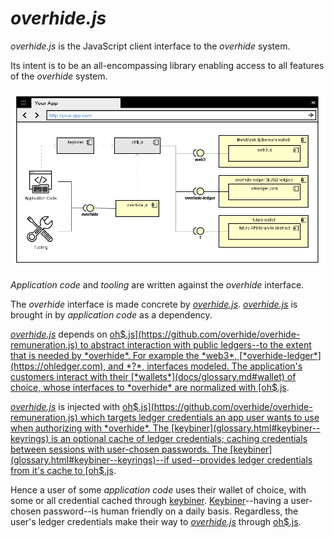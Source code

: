 # *overhide.js*

*overhide.js* is the JavaScript client interface to the *overhide* system.  

Its intent is to be an all-encompassing library enabling access to all features of the *overhide* system.

![overhide.js detail](images/overhidejs.png)

*Application code* and *tooling* are written against the *overhide* interface.

The *overhide* interface is made concrete by [*overhide.js*](https://github.com/JakubNer/overhide.js).  [*overhide.js*](https://github.com/JakubNer/overhide.js) is brought in by *application code* as a dependency.

[*overhide.js*](https://github.com/JakubNer/overhide.js) depends on [oh$.js](https://github.com/overhide/overhide-remuneration.js) to abstract interaction with public ledgers--to the extent that is needed by *overhide*.  For example the *web3*, [*overhide-ledger*](https://ohledger.com), and *?*, interfaces modeled.  The application's customers interact with their [*wallets*](docs/glossary.md#wallet) of choice, whose interfaces to *overhide* are normalized with [oh$.js](https://github.com/overhide/overhide-remuneration.js).

[*overhide.js*](https://github.com/JakubNer/overhide.js) is injected with [oh$.js](https://github.com/overhide/overhide-remuneration.js) which targets ledger credentials an app user wants to use when authorizing with *overhide*.  The [keybiner](glossary.html#keybiner--keyrings) is an optional cache of ledger credentials; caching credentials between sessions with user-chosen passwords.  The [keybiner](glossary.html#keybiner--keyrings)--if used--provides ledger credentials from it's cache to [oh$.js](https://github.com/overhide/overhide-remuneration.js).

Hence a user of some *application code* uses their wallet of choice, with some or all credential cached through [keybiner](glossary.html#keybiner--keyrings).  [Keybiner](glossary.html#keybiner--keyrings)--having a user-chosen password--is human friendly on a daily basis.  Regardless, the user's ledger credentials make their way to [*overhide.js*](https://github.com/JakubNer/overhide.js) through [oh$.js](https://github.com/overhide/overhide-remuneration.js).

